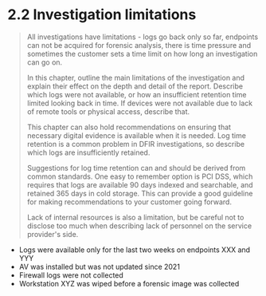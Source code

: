 # 2.2 Investigation limitations

> All investigations have limitations - logs go back only so far, endpoints can not be acquired for forensic analysis, there is time pressure and sometimes the customer sets a time limit on how long an investigation can go on.
>
> In this chapter, outline the main limitations of the investigation and explain their effect on the depth and detail of the report. Describe which logs were not available, or how an insufficient retention time limited looking back in time. If devices were not available due to lack of remote tools or physical access, describe that.
>
> This chapter can also hold recommendations on ensuring that necessary digital evidence is available when it is needed. Log time retention is a common problem in DFIR investigations, so describe which logs are insufficiently retained.
>
> Suggestions for log time retention can and should be derived from common standards. One easy to remember option is PCI DSS, which requires that logs are available 90 days indexed and searchable, and retained 365 days in cold storage. This can provide a good guideline for making recommendations to your customer going forward.
>
> Lack of internal resources is also a limitation, but be careful not to disclose too much when describing lack of personnel on the service provider's side.

- Logs were available only for the last two weeks on endpoints XXX and YYY
- AV was installed but was not updated since 2021
- Firewall logs were not collected
- Workstation XYZ was wiped before a forensic image was collected